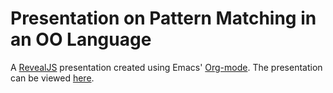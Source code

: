 # Presentation on Pattern Matching in an OO Language

A [RevealJS](http://lab.hakim.se/reveal-js/#/) presentation created using Emacs' [Org-mode](http://orgmode.org/).  The presentation can be viewed [here](https://tmciver-maxwell.github.io/pattern-matching-in-oop).
